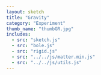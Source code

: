 ```yaml
---
layout: sketch
title: "Gravity"
category: "Experiment"
thumb_name: "thumbGR.jpg"
includes:
  - src: "sketch.js"
  - src: "bole.js"
  - src: "rigid.js"
  - src: "../../js/matter.min.js"
  - src: "../../js/utils.js"
---
```


<!--

  You can change the title, category and thumb as you like
  (just make sure the folder contain a jpg for the thumb with the correct name)
  Do not change the first line "layout: sketch"

  If you need to customize this html page:
    1) delete the line "layout: sketch"
    2) copy the content of "/_layouts/sketch.html" below.
    Make sure to leave one line of space between the markup above and the html code

-->
